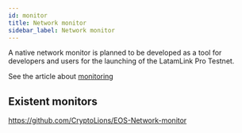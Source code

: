 ```yaml
---
id: monitor
title: Network monitor
sidebar_label: Network monitor
---
```


A native network monitor is planned to be developed as a tool for developers and users for the launching of the LatamLink Pro Testnet.

See the article about [monitoring](monitoreo.md)


## Existent monitors

https://github.com/CryptoLions/EOS-Network-monitor



